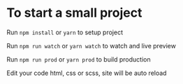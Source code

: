 # To start a small project

Run `npm install` or `yarn` to setup project

Run `npm run watch` or `yarn watch` to watch and live preview

Run `npm run prod` or `yarn prod` to build production

Edit your code html, css or scss, site will be auto reload
